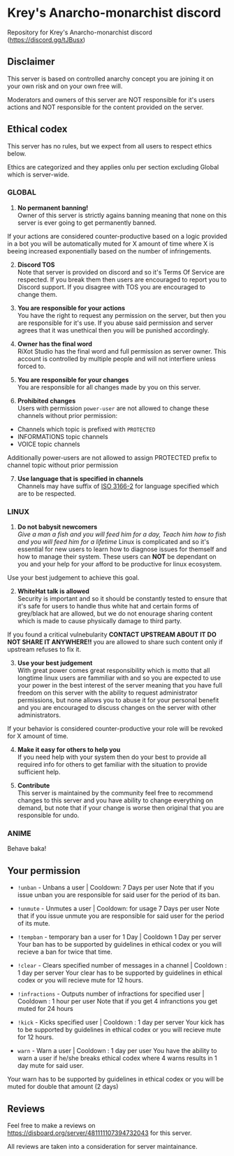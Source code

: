 # Krey's Anarcho-monarchist discord
Repository for Krey's Anarcho-monarchist discord (https://discord.gg/tJBusx)

## Disclaimer
This server is based on controlled anarchy concept you are joining it on your own risk and on your own free will. 

Moderators and owners of this server are NOT responsible for it's users actions and NOT responsible for the content provided on the server.

## Ethical codex
This server has no rules, but we expect from all users to respect ethics below. 

Ethics are categorized and they applies onlu per section excluding Global which is server-wide.

### GLOBAL
1. **No permanent banning!**<br> 
Owner of this server is strictly agains banning meaning that none on this server is ever going to get permanently banned.

If your actions are considered counter-productive based on a logic provided in a bot you will be automatically muted for X amount of time where X is beeing increased exponentially based on the number of infringements.

2. **Discord TOS**<br>
Note that server is provided on discord and so it's Terms Of Service are respected. If you break them then users are encouraged to report you to Discord support. If you disagree with TOS you are encouraged to change them.

3. **You are responsible for your actions**<br>
You have the right to request any permission on the server, but then you are responsible for it's use. If you abuse said permission and server agrees that it was unethical then you will be punished accordingly.

4. **Owner has the final word**<br>
RiXot Studio has the final word and full permission as server owner. This account is controlled by multiple people and will not interfiere unless forced to.

5. **You are responsible for your changes**<br>
You are responsible for all changes made by you on this server.

6. **Prohibited changes**<br>
Users with permission `power-user` are not allowed to change these channels without prior permission:
- Channels which topic is prefixed with `PROTECTED`
- INFORMATIONS topic channels
- VOICE topic channels

Additionally power-users are not allowed to assign PROTECTED prefix to channel topic without prior permission

7. **Use language that is specified in channels**<br>
Channels may have suffix of [ISO 3166-2](https://en.wikipedia.org/wiki/ISO_3166-2) for language specified which are to be respected.

### LINUX
1. **Do not babysit newcomers**<br> 
*Give a man a fish and you will feed him for a day, Teach him how to fish and you will feed him for a lifetime*
Linux is complicated and so it's essential for new users to learn how to diagnose issues for themself and how to manage their system. These users can **NOT** be dependant on you and your help for your afford to be productive for linux ecosystem.

Use your best judgement to achieve this goal.

2. **WhiteHat talk is allowed**<br>
Security is important and so it should be constantly tested to ensure that it's safe for users to handle thus white hat and certain forms of grey/black hat are allowed, but we do not enourage sharing content which is made to cause physically damage to third party.

If you found a critical vulnebularity **CONTACT UPSTREAM ABOUT IT DO NOT SHARE IT ANYWHERE!!** you are allowed to share such content only if upstream refuses to fix it.

3. **Use your best judgement**<br>
With great power comes great responsibility which is motto that all longtime linux users are fammiliar with and so you are expected to use your power in the best interest of the server meaning that you have full freedom on this server with the ability to request administrator permissions, but none allows you to abuse it for your personal benefit and you are encouraged to discuss changes on the server with other administrators.

If your behavior is considered counter-productive your role will be revoked for X amount of time.

4. **Make it easy for others to help you**<br>
If you need help with your system then do your best to provide all required info for others to get familiar with the situation to provide sufficient help.

5. **Contribute**<br>
This server is maintained by the community feel free to recommend changes to this server and you have ability to change everything on demand, but note that if your change is worse then original that you are responsible for undo.

### ANIME
Behave baka!

## Your permission
- `!unban` - Unbans a user | Cooldown: 7 Days per user
Note that if you issue unban you are responsible for said user for the period of its ban.

- `!unmute` - Unmutes a user | Cooldown: for usage 7 Days per user
Note that if you issue unmute you are responsible for said user for the period of its mute.

- `!tempban` - temporary ban a user for 1 Day | Cooldown 1 Day per server
Your ban has to be supported by guidelines in ethical codex or you will recieve a ban for twice that time.

- `!clear` - Clears specified number of messages in a channel | Cooldown : 1 day per server
Your clear has to be supported by guidelines in ethical codex or you will recieve mute for 12 hours.

- `!infractions` - Outputs number of infractions for specified user | Cooldown : 1 hour per user
Note that if you get 4 infranctions you get muted for 24 hours

- `!kick` - Kicks specified user | Cooldown : 1 day per server
Your kick has to be supported by guidelines in ethical codex or you will recieve mute for 12 hours.

- `warn` - Warn a user | Cooldown : 1 day per user
You have the ability to warn a user if he/she breaks ethical codex where 4 warns results in 1 day mute for said user.

Your warn has to be supported by guidelines in ethical codex or you will be muted for double that amount (2 days)

## Reviews
Feel free to make a reviews on https://disboard.org/server/481111107394732043 for this server.

All reviews are taken into a consideration for server maintainance.
